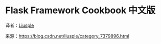 # Flask Framework Cookbook 中文版

译者：[Liusple](https://blog.csdn.net/Liusple)

来源：<https://blog.csdn.net/liusple/category_7379896.html>